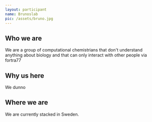 ```yaml
---
layout: participant
name: Brunoslab
pic: /assets/bruno.jpg
---
```


## Who we are

We are a group of computational chemistrians that don't  understand anything
about biology and that can only interact with other people via fortra77

## Why us here

We dunno

## Where we are

We are currently stacked in Sweden.
